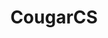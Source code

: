 ---
title: CougarCS
description: :)
startDate: 2021-06-03
endDate: 2023-12-12
url: https://cougarcs.com/
---